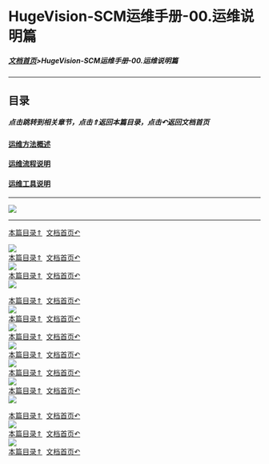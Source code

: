 # HugeVision-SCM运维手册-00.运维说明篇

<span id="目录"></span>

##### [文档首页](../../正式版入口.md)>HugeVision-SCM运维手册-00.运维说明篇
---

## 目录

##### 点击跳转到相关章节，点击⇑返回本篇目录，点击↶返回文档首页

#### [运维方法概述](#1)
#### [运维流程说明](#2)
#### [运维工具说明](#3)

---
![](幻灯片1.PNG)<br>		

---

<span id="1"></span>

[本篇目录⇑](#目录)&nbsp;&nbsp;[文档首页↶](../../正式版入口.md)<br>

![](幻灯片2.PNG)<br>		[本篇目录⇑](#目录)&nbsp;&nbsp;[文档首页↶](../../正式版入口.md)<br>
![](幻灯片3.PNG)<br>		[本篇目录⇑](#目录)&nbsp;&nbsp;[文档首页↶](../../正式版入口.md)<br>
![](幻灯片4.PNG)<br>		

<span id="2"></span>

[本篇目录⇑](#目录)&nbsp;&nbsp;[文档首页↶](../../正式版入口.md)<br>
![](幻灯片5.PNG)<br>		[本篇目录⇑](#目录)&nbsp;&nbsp;[文档首页↶](../../正式版入口.md)<br>
![](幻灯片6.PNG)<br>		[本篇目录⇑](#目录)&nbsp;&nbsp;[文档首页↶](../../正式版入口.md)<br>
![](幻灯片7.PNG)<br>		[本篇目录⇑](#目录)&nbsp;&nbsp;[文档首页↶](../../正式版入口.md)<br>
![](幻灯片8.PNG)<br>		[本篇目录⇑](#目录)&nbsp;&nbsp;[文档首页↶](../../正式版入口.md)<br>
![](幻灯片9.PNG)<br>		[本篇目录⇑](#目录)&nbsp;&nbsp;[文档首页↶](../../正式版入口.md)<br>
![](幻灯片10.PNG)<br>		

<span id="3"></span>

[本篇目录⇑](#目录)&nbsp;&nbsp;[文档首页↶](../../正式版入口.md)<br>
![](幻灯片11.PNG)<br>		[本篇目录⇑](#目录)&nbsp;&nbsp;[文档首页↶](../../正式版入口.md)<br>
![](幻灯片12.PNG)<br>		[本篇目录⇑](#目录)&nbsp;&nbsp;[文档首页↶](../../正式版入口.md)<br>
